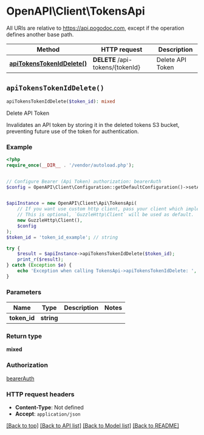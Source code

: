 # OpenAPI\Client\TokensApi

All URIs are relative to https://api.pogodoc.com, except if the operation defines another base path.

| Method | HTTP request | Description |
| ------------- | ------------- | ------------- |
| [**apiTokensTokenIdDelete()**](TokensApi.md#apiTokensTokenIdDelete) | **DELETE** /api-tokens/{tokenId} | Delete API Token |


## `apiTokensTokenIdDelete()`

```php
apiTokensTokenIdDelete($token_id): mixed
```

Delete API Token

Invalidates an API token by storing it in the deleted tokens S3 bucket, preventing future use of the token for authentication.

### Example

```php
<?php
require_once(__DIR__ . '/vendor/autoload.php');


// Configure Bearer (Api Token) authorization: bearerAuth
$config = OpenAPI\Client\Configuration::getDefaultConfiguration()->setAccessToken('YOUR_ACCESS_TOKEN');


$apiInstance = new OpenAPI\Client\Api\TokensApi(
    // If you want use custom http client, pass your client which implements `GuzzleHttp\ClientInterface`.
    // This is optional, `GuzzleHttp\Client` will be used as default.
    new GuzzleHttp\Client(),
    $config
);
$token_id = 'token_id_example'; // string

try {
    $result = $apiInstance->apiTokensTokenIdDelete($token_id);
    print_r($result);
} catch (Exception $e) {
    echo 'Exception when calling TokensApi->apiTokensTokenIdDelete: ', $e->getMessage(), PHP_EOL;
}
```

### Parameters

| Name | Type | Description  | Notes |
| ------------- | ------------- | ------------- | ------------- |
| **token_id** | **string**|  | |

### Return type

**mixed**

### Authorization

[bearerAuth](../../README.md#bearerAuth)

### HTTP request headers

- **Content-Type**: Not defined
- **Accept**: `application/json`

[[Back to top]](#) [[Back to API list]](../../README.md#endpoints)
[[Back to Model list]](../../README.md#models)
[[Back to README]](../../README.md)
